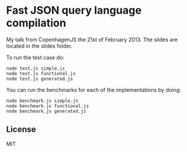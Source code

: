 # Fast JSON query language compilation

My talk from CopenhagenJS the 21st of February 2013.
The slides are located in the slides folder.

To run the test case do:

	node test.js simple.js
	node test.js functional.js
	node test.js generated.js

You can run the benchmarks for each of the implementations by doing:

	node benchmark.js simple.js
	node benchmark.js functional.js
	node benchmark.js generated.js

## License

MIT